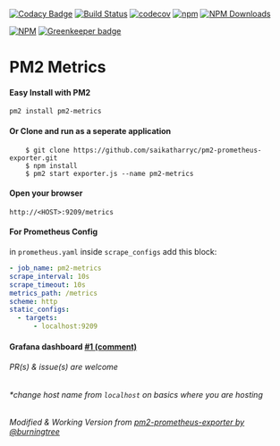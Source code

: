 [![Codacy Badge](https://api.codacy.com/project/badge/Grade/ba9d24be1fb14431a7d8e84808e11f5a)](https://app.codacy.com/app/saikatharryc/pm2-prometheus-exporter?utm_source=github.com&utm_medium=referral&utm_content=saikatharryc/pm2-prometheus-exporter&utm_campaign=Badge_Grade_Dashboard)
[![Build Status](https://travis-ci.org/saikatharryc/pm2-prometheus-exporter.svg?branch=master)](https://travis-ci.org/saikatharryc/pm2-prometheus-exporter) [![codecov](https://codecov.io/gh/saikatharryc/pm2-prometheus-exporter/branch/master/graph/badge.svg)](https://codecov.io/gh/saikatharryc/pm2-prometheus-exporter) [![npm](https://img.shields.io/npm/v/pm2-metrics.svg)](https://npmjs.com/package/pm2-metrics) [![NPM Downloads](https://img.shields.io/npm/dm/pm2-metrics.svg)](https://www.npmjs.com/package/pm2-metrics)

[![NPM](https://nodei.co/npm/pm2-metrics.png?downloads=true)](https://nodei.co/npm/pm2-metrics/) [![Greenkeeper badge](https://badges.greenkeeper.io/saikatharryc/pm2-prometheus-exporter.svg)](https://greenkeeper.io/)

# PM2 Metrics

#### Easy Install with PM2

```shell
pm2 install pm2-metrics
```

#### Or Clone and run as a seperate application

```shell
    $ git clone https://github.com/saikatharryc/pm2-prometheus-exporter.git
    $ npm install
    $ pm2 start exporter.js --name pm2-metrics
```

#### Open your browser

```shell
http://<HOST>:9209/metrics
```

#### For Prometheus Config

in `prometheus.yaml`
inside `scrape_configs` add this block:

```yml
- job_name: pm2-metrics
scrape_interval: 10s
scrape_timeout: 10s
metrics_path: /metrics
scheme: http
static_configs:
  - targets:
      - localhost:9209
```

#### Grafana dashboard [#1 (comment)](https://github.com/saikatharryc/pm2-prometheus-exporter/issues/1#issuecomment-499551831)

###### PR(s) & issue(s) are welcome

###### \*change host name from `localhost` on basics where you are hosting

###### Modified & Working Version from [pm2-prometheus-exporter by @burningtree](https://github.com/burningtree/pm2-prometheus-exporter)
